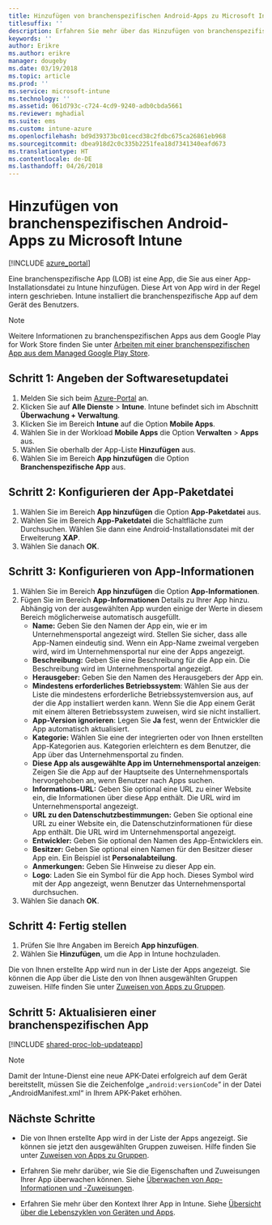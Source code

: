 ```yaml
---
title: Hinzufügen von branchenspezifischen Android-Apps zu Microsoft Intune
titlesuffix: ''
description: Erfahren Sie mehr über das Hinzufügen von branchenspezifischen Android-Apps in Microsoft Intune.
keywords: ''
author: Erikre
ms.author: erikre
manager: dougeby
ms.date: 03/19/2018
ms.topic: article
ms.prod: ''
ms.service: microsoft-intune
ms.technology: ''
ms.assetid: 061d793c-c724-4cd9-9240-adb0cbda5661
ms.reviewer: mghadial
ms.suite: ems
ms.custom: intune-azure
ms.openlocfilehash: bd9d39373bc01cecd38c2fdbc675ca26861eb968
ms.sourcegitcommit: dbea918d2c0c335b2251fea18d7341340eafd673
ms.translationtype: HT
ms.contentlocale: de-DE
ms.lasthandoff: 04/26/2018
---
```

# <a name="add-an-android-line-of-business-app-to-microsoft-intune"></a>Hinzufügen von branchenspezifischen Android-Apps zu Microsoft Intune

[!INCLUDE [azure_portal](./includes/azure_portal.md)]

Eine branchenspezifische App (LOB) ist eine App, die Sie aus einer App-Installationsdatei zu Intune hinzufügen. Diese Art von App wird in der Regel intern geschrieben. Intune installiert die branchenspezifische App auf dem Gerät des Benutzers. 

> [!Note]
> Weitere Informationen zu branchenspezifischen Apps aus dem Google Play for Work Store finden Sie unter [Arbeiten mit einer branchenspezifischen App aus dem Managed Google Play Store](apps-add-android-for-work.md?#working-with-a-line-of-business-app-from-the-google-play-for-work-store). 

## <a name="step-1-specify-the-software-setup-file"></a>Schritt 1: Angeben der Softwaresetupdatei

1. Melden Sie sich beim [Azure-Portal](https://portal.azure.com) an.
2. Klicken Sie auf **Alle Dienste** > **Intune**. Intune befindet sich im Abschnitt **Überwachung + Verwaltung**.
3. Klicken Sie im Bereich **Intune** auf die Option **Mobile Apps**.
4. Wählen Sie in der Workload **Mobile Apps** die Option **Verwalten** > **Apps** aus.
5. Wählen Sie oberhalb der App-Liste **Hinzufügen** aus.
6. Wählen Sie im Bereich **App hinzufügen** die Option **Branchenspezifische App** aus.

## <a name="step-2-configure-the-app-package-file"></a>Schritt 2: Konfigurieren der App-Paketdatei

1. Wählen Sie im Bereich **App hinzufügen** die Option **App-Paketdatei** aus.
2. Wählen Sie im Bereich **App-Paketdatei** die Schaltfläche zum Durchsuchen. Wählen Sie dann eine Android-Installationsdatei mit der Erweiterung **XAP**.
3. Wählen Sie danach **OK**.


## <a name="step-3-configure-app-information"></a>Schritt 3: Konfigurieren von App-Informationen

1. Wählen Sie im Bereich **App hinzufügen** die Option **App-Informationen**.
2. Fügen Sie im Bereich **App-Informationen** Details zu Ihrer App hinzu. Abhängig von der ausgewählten App wurden einige der Werte in diesem Bereich möglicherweise automatisch ausgefüllt.
    - **Name:** Geben Sie den Namen der App ein, wie er im Unternehmensportal angezeigt wird. Stellen Sie sicher, dass alle App-Namen eindeutig sind. Wenn ein App-Name zweimal vergeben wird, wird im Unternehmensportal nur eine der Apps angezeigt.
    - **Beschreibung:** Geben Sie eine Beschreibung für die App ein. Die Beschreibung wird im Unternehmensportal angezeigt.
    - **Herausgeber:** Geben Sie den Namen des Herausgebers der App ein.
    - **Mindestens erforderliches Betriebssystem**: Wählen Sie aus der Liste die mindestens erforderliche Betriebssystemversion aus, auf der die App installiert werden kann. Wenn Sie die App einem Gerät mit einem älteren Betriebssystem zuweisen, wird sie nicht installiert.
    - **App-Version ignorieren**: Legen Sie **Ja** fest, wenn der Entwickler die App automatisch aktualisiert.
    - **Kategorie:** Wählen Sie eine der integrierten oder von Ihnen erstellten App-Kategorien aus. Kategorien erleichtern es dem Benutzer, die App über das Unternehmensportal zu finden.
    - **Diese App als ausgewählte App im Unternehmensportal anzeigen**: Zeigen Sie die App auf der Hauptseite des Unternehmensportals hervorgehoben an, wenn Benutzer nach Apps suchen.
    - **Informations-URL:** Geben Sie optional eine URL zu einer Website ein, die Informationen über diese App enthält. Die URL wird im Unternehmensportal angezeigt.
    - **URL zu den Datenschutzbestimmungen:** Geben Sie optional eine URL zu einer Website ein, die Datenschutzinformationen für diese App enthält. Die URL wird im Unternehmensportal angezeigt.
    - **Entwickler:** Geben Sie optional den Namen des App-Entwicklers ein.
    - **Besitzer:** Geben Sie optional einen Namen für den Besitzer dieser App ein. Ein Beispiel ist **Personalabteilung**.
    - **Anmerkungen:** Geben Sie Hinweise zu dieser App ein.
    - **Logo**: Laden Sie ein Symbol für die App hoch. Dieses Symbol wird mit der App angezeigt, wenn Benutzer das Unternehmensportal durchsuchen.
3. Wählen Sie danach **OK**.

## <a name="step-4-finish-up"></a>Schritt 4: Fertig stellen

1. Prüfen Sie Ihre Angaben im Bereich **App hinzufügen**.
2. Wählen Sie **Hinzufügen**, um die App in Intune hochzuladen.

Die von Ihnen erstellte App wird nun in der Liste der Apps angezeigt. Sie können die App über die Liste den von Ihnen ausgewählten Gruppen zuweisen. Hilfe finden Sie unter [Zuweisen von Apps zu Gruppen](apps-deploy.md).

## <a name="step-5-update-a-line-of-business-app"></a>Schritt 5: Aktualisieren einer branchenspezifischen App

[!INCLUDE [shared-proc-lob-updateapp](./includes/shared-proc-lob-updateapp.md)]

> [!Note]
> Damit der Intune-Dienst eine neue APK-Datei erfolgreich auf dem Gerät bereitstellt, müssen Sie die Zeichenfolge „`android:versionCode`“ in der Datei „AndroidManifest.xml“ in Ihrem APK-Paket erhöhen.

## <a name="next-steps"></a>Nächste Schritte

- Die von Ihnen erstellte App wird in der Liste der Apps angezeigt. Sie können sie jetzt den ausgewählten Gruppen zuweisen. Hilfe finden Sie unter [Zuweisen von Apps zu Gruppen](apps-deploy.md).

- Erfahren Sie mehr darüber, wie Sie die Eigenschaften und Zuweisungen Ihrer App überwachen können. Siehe [Überwachen von App-Informationen und -Zuweisungen](apps-monitor.md).

- Erfahren Sie mehr über den Kontext Ihrer App in Intune. Siehe [Übersicht über die Lebenszyklen von Geräten und Apps](introduction-device-app-lifecycles.md).
